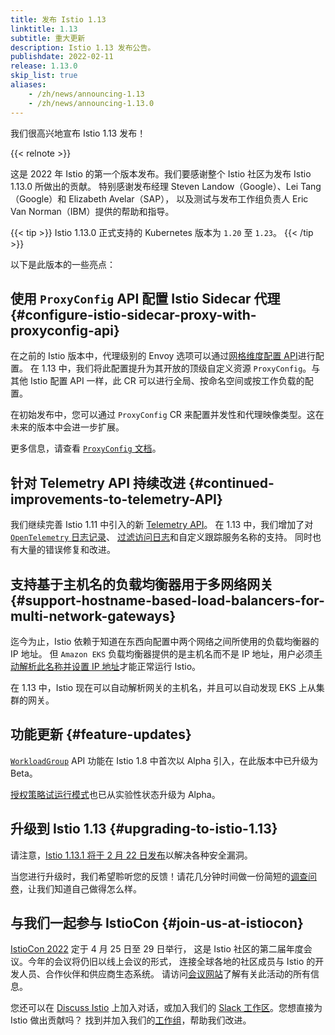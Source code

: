 ```yaml
---
title: 发布 Istio 1.13
linktitle: 1.13
subtitle: 重大更新
description: Istio 1.13 发布公告。
publishdate: 2022-02-11
release: 1.13.0
skip_list: true
aliases:
    - /zh/news/announcing-1.13
    - /zh/news/announcing-1.13.0
---
```


我们很高兴地宣布 Istio 1.13 发布！

{{< relnote >}}

这是 2022 年 Istio 的第一个版本发布。我们要感谢整个 Istio 社区为发布 Istio 1.13.0 所做出的贡献。
特别感谢发布经理 Steven Landow（Google）、Lei Tang（Google）和 Elizabeth Avelar（SAP），
以及测试与发布工作组负责人 Eric Van Norman（IBM）提供的帮助和指导。

{{< tip >}}
Istio 1.13.0 正式支持的 Kubernetes 版本为 `1.20` 至 `1.23`。
{{< /tip >}}

以下是此版本的一些亮点：

## 使用 `ProxyConfig` API 配置 Istio Sidecar 代理 {#configure-istio-sidecar-proxy-with-proxyconfig-api}

在之前的 Istio 版本中，代理级别的 Envoy 选项可以通过[网格维度配置 API](/zh/docs/reference/config/istio.mesh.v1alpha1/#ProxyConfig)进行配置。
在 1.13 中，我们将此配置提升为其开放的顶级自定义资源 `ProxyConfig`。与其他 Istio 配置 API 一样，此 CR 可以进行全局、按命名空间或按工作负载的配置。

在初始发布中，您可以通过 `ProxyConfig` CR 来配置并发性和代理映像类型。这在未来的版本中会进一步扩展。

更多信息，请查看 [`ProxyConfig` 文档](/zh/docs/reference/config/networking/proxy-config/)。

## 针对 Telemetry API 持续改进 {#continued-improvements-to-telemetry-API}

我们继续完善 Istio 1.11 中引入的新 [Telemetry API](/zh/docs/tasks/observability/telemetry/)。
在 1.13 中，我们增加了对 [`OpenTelemetry` 日志记录](https://opentelemetry.io/docs/reference/specification/logs/overview/)、
[过滤访问日志](/zh/docs/reference/config/telemetry/#AccessLogging-Filter)和自定义跟踪服务名称的支持。
同时也有大量的错误修复和改进。

## 支持基于主机名的负载均衡器用于多网络网关 {#support-hostname-based-load-balancers-for-multi-network-gateways}

迄今为止，Istio 依赖于知道在东西向配置中两个网络之间所使用的负载均衡器的 IP 地址。
但 `Amazon EKS` 负载均衡器提供的是主机名而不是 IP 地址，用户必须[手动解析此名称并设置 IP 地址](https://szabo.jp/2021/09/22/multicluster-istio-on-eks/)才能正常运行 Istio。

在 1.13 中，Istio 现在可以自动解析网关的主机名，并且可以自动发现 EKS 上从集群的网关。

## 功能更新 {#feature-updates}

[`WorkloadGroup`](/zh/docs/reference/config/networking/workload-group/) API 功能在 Istio 1.8 中首次以 Alpha 引入，在此版本中已升级为 Beta。

[授权策略试运行模式](/zh/docs/tasks/security/authorization/authz-dry-run/)也已从实验性状态升级为 Alpha。

## 升级到 Istio 1.13 {#upgrading-to-istio-1.13}

请注意，[Istio 1.13.1 将于 2 月 22 日发布](https://discuss.istio.io/t/upcoming-istio-v1-11-7-v1-12-4-and-v1-13-1-security-releases/12264)以解决各种安全漏洞。

当您进行升级时，我们希望聆听您的反馈！请花几分钟时间做一份简短的[调查问卷](https://forms.gle/pzWZpAvMVBecaQ9h9)，让我们知道自己做得怎么样。

## 与我们一起参与 IstioCon {#join-us-at-istiocon}

[IstioCon 2022](https://events.istio.io/istiocon-2022/) 定于 4 月 25 日至 29 日举行，
这是 Istio 社区的第二届年度会议。今年的会议将仍旧以线上会议的形式，
连接全球各地的社区成员与 Istio 的开发人员、合作伙伴和供应商生态系统。
请访问[会议网站](https://events.istio.io/istiocon-2022/)了解有关此活动的所有信息。

您还可以在 [Discuss Istio](https://discuss.istio.io/) 上加入对话，或加入我们的
[Slack 工作区](https://slack.istio.io/)。您想直接为 Istio 做出贡献吗？
找到并加入我们的[工作组](https://github.com/istio/community/blob/master/WORKING-GROUPS.md)，帮助我们改进。
